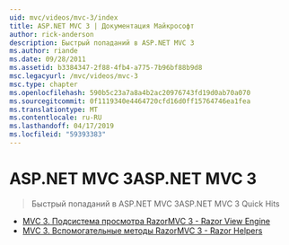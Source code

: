 ```yaml
---
uid: mvc/videos/mvc-3/index
title: ASP.NET MVC 3 | Документация Майкрософт
author: rick-anderson
description: Быстрый попаданий в ASP.NET MVC 3
ms.author: riande
ms.date: 09/28/2011
ms.assetid: b3384347-2f88-4fb4-a775-7b96bf88b9d8
msc.legacyurl: /mvc/videos/mvc-3
msc.type: chapter
ms.openlocfilehash: 590b5c23a7a8a4b2ac20976743fd19d0ab70a070
ms.sourcegitcommit: 0f1119340e4464720cfd16d0ff15764746ea1fea
ms.translationtype: MT
ms.contentlocale: ru-RU
ms.lasthandoff: 04/17/2019
ms.locfileid: "59393383"
---
```

# <a name="aspnet-mvc-3"></a><span data-ttu-id="103b1-103">ASP.NET MVC 3</span><span class="sxs-lookup"><span data-stu-id="103b1-103">ASP.NET MVC 3</span></span>

> <span data-ttu-id="103b1-104">Быстрый попаданий в ASP.NET MVC 3</span><span class="sxs-lookup"><span data-stu-id="103b1-104">ASP.NET MVC 3 Quick Hits</span></span>


- [<span data-ttu-id="103b1-105">MVC 3. Подсистема просмотра Razor</span><span class="sxs-lookup"><span data-stu-id="103b1-105">MVC 3 - Razor View Engine</span></span>](mvc-3-razor-view-engine.md)
- [<span data-ttu-id="103b1-106">MVC 3. Вспомогательные методы Razor</span><span class="sxs-lookup"><span data-stu-id="103b1-106">MVC 3 - Razor Helpers</span></span>](mvc-3-razor-helpers.md)
